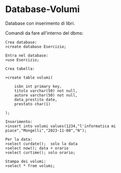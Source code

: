 # Database-Volumi
Database con inserimento di libri.

Comandi da fare all'interno del dbms:

    Crea database:
    >create database Esercizio;

    Entra nel database:
    >use Esercizio;

    Crea tabella:

    >create table volumi(

        isbn int primary key,
        titolo varchar(50) not null,
        autore varchar(50) not null,
        data_prestito date,
        prestato char(1)
    
    );

    Inserimento:
    >insert into volumi values(1234,"l'informatica mi piace","Mongelli","2023-11-08","N");

    Per la data:
    >select curdate();  solo la data
    >select now(); data + orario
    >select curtime(); solo orario;

    Stampa dei volumi:
    >select * from volumi;
